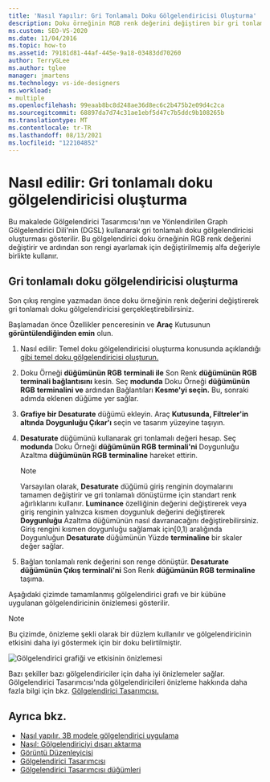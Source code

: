 ```yaml
---
title: 'Nasıl Yapılır: Gri Tonlamalı Doku Gölgelendiricisi Oluşturma'
description: Doku örneğinin RGB renk değerini değiştiren bir gri tonlamalı doku gölgelendiricisi oluşturmak için Gölgelendirici Tasarımcısı ve Yönlendirilen Graph Gölgelendirici Dili kullanmayı öğrenin.
ms.custom: SEO-VS-2020
ms.date: 11/04/2016
ms.topic: how-to
ms.assetid: 79181d81-44af-445e-9a18-03483dd70260
author: TerryGLee
ms.author: tglee
manager: jmartens
ms.technology: vs-ide-designers
ms.workload:
- multiple
ms.openlocfilehash: 99eaab8bc8d248ae36d8ec6c2b475b2e09d4c2ca
ms.sourcegitcommit: 68897da7d74c31ae1ebf5d47c7b5ddc9b108265b
ms.translationtype: MT
ms.contentlocale: tr-TR
ms.lasthandoff: 08/13/2021
ms.locfileid: "122104852"
---
```

# <a name="how-to-create-a-grayscale-texture-shader"></a>Nasıl edilir: Gri tonlamalı doku gölgelendiricisi oluşturma

Bu makalede Gölgelendirici Tasarımcısı'nın ve Yönlendirilen Graph Gölgelendirici Dili'nin (DGSL) kullanarak gri tonlamalı doku gölgelendiricisi oluşturması gösterilir. Bu gölgelendirici doku örneğinin RGB renk değerini değiştirir ve ardından son rengi ayarlamak için değiştirilmemiş alfa değeriyle birlikte kullanır.

## <a name="create-a-grayscale-texture-shader"></a>Gri tonlamalı doku gölgelendiricisi oluşturma

Son çıkış rengine yazmadan önce doku örneğinin renk değerini değiştirerek gri tonlamalı doku gölgelendiricisi gerçekleştirebilirsiniz.

Başlamadan önce Özellikler penceresinin ve **Araç** Kutusunun **görüntülendiğinden emin** olun.

1. Nasıl edilir: Temel doku gölgelendiricisi oluşturma konusunda açıklandığı [gibi temel doku gölgelendiricisi oluşturun.](../designers/how-to-create-a-basic-texture-shader.md)

2. Doku Örneği **düğümünün RGB** **terminali ile** Son Renk **düğümünün RGB** **terminali bağlantısını** kesin. Seç **modunda** Doku Örneği **düğümünün RGB** **terminalini ve** ardından Bağlantıları **Kesme'yi seçin.** Bu, sonraki adımda eklenen düğüme yer sağlar.

3. **Grafiye bir Desaturate** düğümü ekleyin. Araç **Kutusunda, Filtreler'in** **altında** **Doygunluğu Çıkar'ı** seçin ve tasarım yüzeyine taşıyın.

4. **Desaturate** düğümünü kullanarak gri tonlamalı değeri hesap. Seç **modunda** Doku Örneği **düğümünün RGB** **terminali'ni** Doygunluğu Azaltma **düğümünün RGB** **terminaline** hareket ettirin.

    > [!NOTE]
    > Varsayılan olarak, **Desaturate** düğümü giriş renginin doymalarını tamamen değiştirir ve gri tonlamalı dönüştürme için standart renk ağırlıklarını kullanır. **Luminance** özelliğinin değerini değiştirerek veya giriş renginin yalnızca kısmen doygunluk değerini değiştirerek **Doygunluğu** Azaltma düğümünün nasıl davranacağını değiştirebilirsiniz. Giriş rengini kısmen doygunluğu sağlamak için[0,1) aralığında Doygunluğun **Desaturate** düğümünün Yüzde **terminaline** bir skaler değer sağlar.

5. Bağlan tonlamalı renk değerini son renge dönüştür. **Desaturate düğümünün Çıkış terminali'ni** Son Renk **düğümünün RGB** **terminaline** taşıma. 

Aşağıdaki çizimde tamamlanmış gölgelendirici grafı ve bir kübüne uygulanan gölgelendiricinin önizlemesi gösterilir.

> [!NOTE]
> Bu çizimde, önizleme şekli olarak bir düzlem kullanılır ve gölgelendiricinin etkisini daha iyi göstermek için bir doku belirtilmiştir.

![Gölgelendirici grafiği ve etkisinin önizlemesi](../designers/media/digit-grayscale-effect.png)

Bazı şekiller bazı gölgelendiriciler için daha iyi önizlemeler sağlar. Gölgelendirici Tasarımcısı'nda gölgelendiricileri önizleme hakkında daha fazla bilgi için bkz. [Gölgelendirici Tasarımcısı.](../designers/shader-designer.md)

## <a name="see-also"></a>Ayrıca bkz.

- [Nasıl yapılır. 3B modele gölgelendirici uygulama](../designers/how-to-apply-a-shader-to-a-3-d-model.md)
- [Nasıl: Gölgelendiriciyi dışarı aktarma](../designers/how-to-export-a-shader.md)
- [Görüntü Düzenleyicisi](../designers/image-editor.md)
- [Gölgelendirici Tasarımcısı](../designers/shader-designer.md)
- [Gölgelendirici Tasarımcısı düğümleri](../designers/shader-designer-nodes.md)
